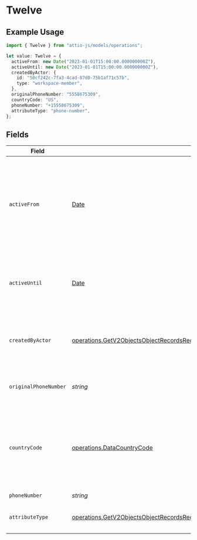 # Twelve

## Example Usage

```typescript
import { Twelve } from "attio-js/models/operations";

let value: Twelve = {
  activeFrom: new Date("2023-01-01T15:00:00.000000000Z"),
  activeUntil: new Date("2023-01-01T15:00:00.000000000Z"),
  createdByActor: {
    id: "50cf242c-7fa3-4cad-87d0-75b1af71c57b",
    type: "workspace-member",
  },
  originalPhoneNumber: "5558675309",
  countryCode: "US",
  phoneNumber: "+15558675309",
  attributeType: "phone-number",
};
```

## Fields

| Field                                                                                                                                                                                                                                                                                            | Type                                                                                                                                                                                                                                                                                             | Required                                                                                                                                                                                                                                                                                         | Description                                                                                                                                                                                                                                                                                      | Example                                                                                                                                                                                                                                                                                          |
| ------------------------------------------------------------------------------------------------------------------------------------------------------------------------------------------------------------------------------------------------------------------------------------------------ | ------------------------------------------------------------------------------------------------------------------------------------------------------------------------------------------------------------------------------------------------------------------------------------------------ | ------------------------------------------------------------------------------------------------------------------------------------------------------------------------------------------------------------------------------------------------------------------------------------------------ | ------------------------------------------------------------------------------------------------------------------------------------------------------------------------------------------------------------------------------------------------------------------------------------------------ | ------------------------------------------------------------------------------------------------------------------------------------------------------------------------------------------------------------------------------------------------------------------------------------------------ |
| `activeFrom`                                                                                                                                                                                                                                                                                     | [Date](https://developer.mozilla.org/en-US/docs/Web/JavaScript/Reference/Global_Objects/Date)                                                                                                                                                                                                    | :heavy_check_mark:                                                                                                                                                                                                                                                                               | The point in time at which this value was made "active". `active_from` can be considered roughly analogous to `created_at`.                                                                                                                                                                      | 2023-01-01T15:00:00.000000000Z                                                                                                                                                                                                                                                                   |
| `activeUntil`                                                                                                                                                                                                                                                                                    | [Date](https://developer.mozilla.org/en-US/docs/Web/JavaScript/Reference/Global_Objects/Date)                                                                                                                                                                                                    | :heavy_check_mark:                                                                                                                                                                                                                                                                               | The point in time at which this value was deactivated. If `null`, the value is active.                                                                                                                                                                                                           | 2023-01-01T15:00:00.000000000Z                                                                                                                                                                                                                                                                   |
| `createdByActor`                                                                                                                                                                                                                                                                                 | [operations.GetV2ObjectsObjectRecordsRecordIdAttributesAttributeValuesDataRecordsResponse200ApplicationJSONResponseBody12CreatedByActor](../../models/operations/getv2objectsobjectrecordsrecordidattributesattributevaluesdatarecordsresponse200applicationjsonresponsebody12createdbyactor.md) | :heavy_check_mark:                                                                                                                                                                                                                                                                               | The actor that created this value.                                                                                                                                                                                                                                                               | {<br/>"type": "workspace-member",<br/>"id": "50cf242c-7fa3-4cad-87d0-75b1af71c57b"<br/>}                                                                                                                                                                                                         |
| `originalPhoneNumber`                                                                                                                                                                                                                                                                            | *string*                                                                                                                                                                                                                                                                                         | :heavy_check_mark:                                                                                                                                                                                                                                                                               | The raw, original phone number, as inputted.                                                                                                                                                                                                                                                     | 5558675309                                                                                                                                                                                                                                                                                       |
| `countryCode`                                                                                                                                                                                                                                                                                    | [operations.DataCountryCode](../../models/operations/datacountrycode.md)                                                                                                                                                                                                                         | :heavy_check_mark:                                                                                                                                                                                                                                                                               | The ISO 3166-1 alpha-2 country code representing the country that this phone number belongs to.                                                                                                                                                                                                  | US                                                                                                                                                                                                                                                                                               |
| `phoneNumber`                                                                                                                                                                                                                                                                                    | *string*                                                                                                                                                                                                                                                                                         | :heavy_check_mark:                                                                                                                                                                                                                                                                               | N/A                                                                                                                                                                                                                                                                                              | +15558675309                                                                                                                                                                                                                                                                                     |
| `attributeType`                                                                                                                                                                                                                                                                                  | [operations.GetV2ObjectsObjectRecordsRecordIdAttributesAttributeValuesDataRecordsResponse200ApplicationJSONResponseBody12AttributeType](../../models/operations/getv2objectsobjectrecordsrecordidattributesattributevaluesdatarecordsresponse200applicationjsonresponsebody12attributetype.md)   | :heavy_check_mark:                                                                                                                                                                                                                                                                               | The attribute type of the value.                                                                                                                                                                                                                                                                 | phone-number                                                                                                                                                                                                                                                                                     |
